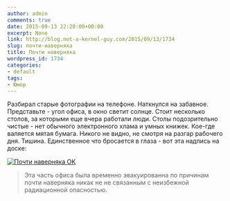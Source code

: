 ```yaml
---
author: admin
comments: true
date: 2015-09-13 22:20:00+00:00
excerpt: None
link: http://blog.not-a-kernel-guy.com/2015/09/13/1734
slug: почти-наверняка
title: Почти наверняка
wordpress_id: 1734
categories:
- default
tags:
- Юмор
---
```


Разбирал старые фотографии на телефоне. Наткнулся на забавное. Представьте - угол офиса, в окно светит солнце. Стоит несколько столов, за которыми еще вчера работали люди. Столы подозрительно чистые - нет обычного электронного хлама и умных книжек. Кое-где валяется мятая бумага. Никого не видно, не смотря на разгар рабочего дня. Тишина. Единственное что бросается в глаза - вот эта надпись на доске:

[![Почти наверняка OK](http://blog.not-a-kernel-guy.com/wp-content/uploads/2015/09/almost_certainly_ok.jpg)](http://blog.not-a-kernel-guy.com/wp-content/uploads/2015/09/almost_certainly_ok.jpg)


> Эта часть офиса была временно эвакуированна по причинам почти наверняка никак не не связанным с неизбежной радиационной опасностью.